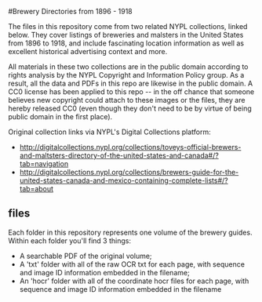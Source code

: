 #Brewery Directories from 1896 - 1918

The files in this repository come from two related NYPL collections, linked below.
They cover listings of breweries and malsters in the United States from 1896 to 1918, and include fascinating location information as well as excellent historical advertising context and more.

All materials in these two collections are in the public domain according to rights analysis by the NYPL Copyright and Information Policy group. As a result, all the data and PDFs in this repo are likewise in the public domain. A CC0 license has been applied to this repo -- in the off chance that someone believes new copyright could attach to these images or the files, they are hereby released CC0 (even though they don't need to be by virtue of being public domain in the first place).

Original collection links via NYPL's Digital Collections platform: 
- http://digitalcollections.nypl.org/collections/toveys-official-brewers-and-maltsters-directory-of-the-united-states-and-canada#/?tab=navigation
- http://digitalcollections.nypl.org/collections/brewers-guide-for-the-united-states-canada-and-mexico-containing-complete-lists#/?tab=about

## files
Each folder in this repository represents one volume of the brewery guides.
Within each folder you'll find 3 things:
- A searchable PDF of the original volume;
- A 'txt' folder with all of the raw OCR txt for each page, with sequence and image ID information embedded in the filename;
- An 'hocr' folder with all of the coordinate hocr files for each page, with sequence and image ID information embedded in the filename 
